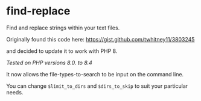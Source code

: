 # find-replace
Find and replace strings within your text files.

Originally found this code here:
https://gist.github.com/twhitney11/3803245

and decided to update it to work with PHP 8.

*Tested on PHP versions 8.0. to 8.4*

It now allows the file-types-to-search to be input on the command line.

You can change `$limit_to_dirs` and `$dirs_to_skip` to suit your particular needs.
